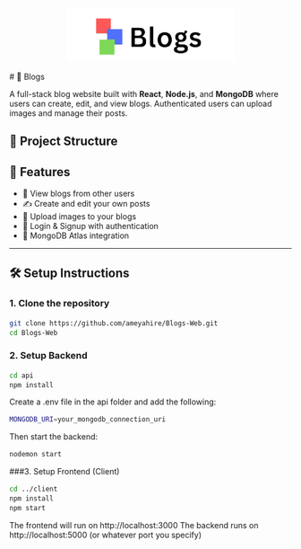 <p align="center">
  <img src="client/src/images/nobgBlogs.png" width="300"/>
</p>
# 📝 Blogs

A full-stack blog website built with **React**, **Node.js**, and **MongoDB** where users can create, edit, and view blogs. Authenticated users can upload images and manage their posts.

## 📁 Project Structure

## 🚀 Features

- 📰 View blogs from other users
- ✍️ Create and edit your own posts
- 📸 Upload images to your blogs
- 🔐 Login & Signup with authentication
- 🧠 MongoDB Atlas integration

---

## 🛠️ Setup Instructions

### 1. Clone the repository

```bash
git clone https://github.com/ameyahire/Blogs-Web.git
cd Blogs-Web

```
### 2. Setup Backend

```bash
cd api
npm install
```

Create a .env file in the api folder and add the following:
```bash
MONGODB_URI=your_mongodb_connection_uri
```

Then start the backend:
```bash
nodemon start
```

###3. Setup Frontend (Client)
```bash
cd ../client
npm install
npm start
```

The frontend will run on http://localhost:3000 The backend runs on http://localhost:5000 (or whatever port you specify)

